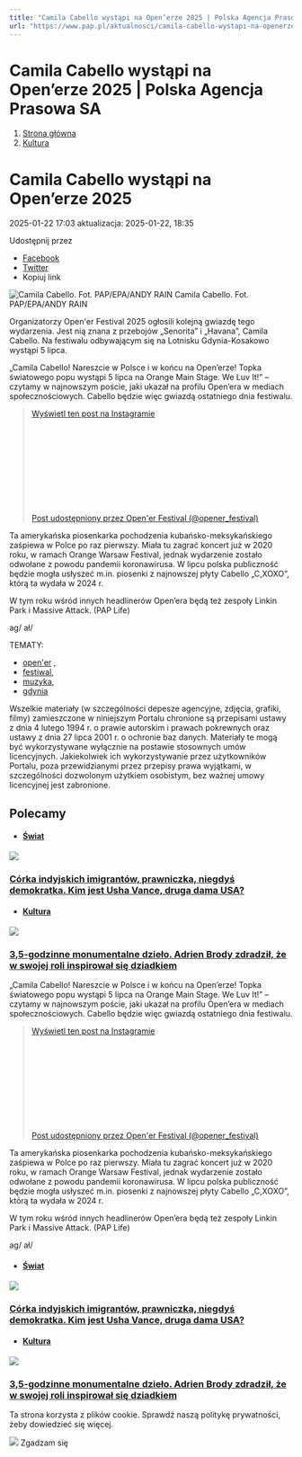 ```yaml
---
title: "Camila Cabello wystąpi na Open’erze 2025 | Polska Agencja Prasowa SA"
url: "https://www.pap.pl/aktualnosci/camila-cabello-wystapi-na-openerze-2025"
---
```


# Camila Cabello wystąpi na Open’erze 2025 | Polska Agencja Prasowa SA














1. [Strona główna](/)
2. [Kultura](/list-of-articles/45)









# Camila Cabello wystąpi na Open’erze 2025









 2025\-01\-22 17:03 aktualizacja: 2025\-01\-22, 18:35 






 Udostępnij przez
 
* [Facebook](https://www.facebook.com/sharer/sharer.php?u=https://www.pap.pl/aktualnosci/camila-cabello-wystapi-na-openerze-2025)
* [Twitter](https://twitter.com/intent/tweet?url=https://www.pap.pl/aktualnosci/camila-cabello-wystapi-na-openerze-2025)
* Kopiuj link








![Camila Cabello. Fot. PAP/EPA/ANDY RAIN](/sites/default/files/styles/main_image/public/202501/pap_20240629_28V.jpg?itok=YTRoERbm)
Camila Cabello. Fot. PAP/EPA/ANDY RAIN

Organizatorzy Open'er Festival 2025 ogłosili kolejną gwiazdę tego wydarzenia. Jest nią znana z przebojów „Senorita” i „Havana”, Camila Cabello. Na festiwalu odbywającym się na Lotnisku Gdynia\-Kosakowo wystąpi 5 lipca.







„Camila Cabello! Nareszcie w Polsce i w końcu na Open’erze! Topka światowego popu wystąpi 5 lipca na Orange Main Stage. We Luv It!” – czytamy w najnowszym poście, jaki ukazał na profilu Open’era w mediach społecznościowych. Cabello będzie więc gwiazdą ostatniego dnia festiwalu.



> [Wyświetl ten post na Instagramie](https://www.instagram.com/p/DFIiJLLIFRr/?utm_source=ig_embed&utm_campaign=loading)
> 
>  
> 
> 
>  
>  
>  
> 
> 
>  
>  
> 
> 
>  
>  
>  
> 
> 
> 
>  
>  
> 
> [Post udostępniony przez Open'er Festival (@opener\_festival)](https://www.instagram.com/p/DFIiJLLIFRr/?utm_source=ig_embed&utm_campaign=loading)



Ta amerykańska piosenkarka pochodzenia kubańsko\-meksykańskiego zaśpiewa w Polce po raz pierwszy. Miała tu zagrać koncert już w 2020 roku, w ramach Orange Warsaw Festival, jednak wydarzenie zostało odwołane z powodu pandemii koronawirusa. W lipcu polska publiczność będzie mogła usłyszeć m.in. piosenki z najnowszej płyty Cabello „C,XOXO”, którą ta wydała w 2024 r.


W tym roku wśród innych headlinerów Open’era będą też zespoły Linkin Park i Massive Attack. (PAP Life)


ag/ ał/




TEMATY:
* [open'er](/aktualnosci/opener) ,
* [festiwal](/aktualnosci/index%2C1%2C315%2Cfestiwal.html-0),
* [muzyka](/aktualnosci/index%2C1%2C203%2Cmuzyka.html-7),
* [gdynia](/aktualnosci/index%2C1%2C4912%2Cgdynia.html)







Wszelkie materiały (w szczególności depesze agencyjne, zdjęcia, grafiki, filmy) zamieszczone w niniejszym Portalu chronione są przepisami ustawy z dnia 4 lutego 1994 r. o prawie autorskim i prawach pokrewnych oraz ustawy z dnia 27 lipca 2001 r. o ochronie baz danych. Materiały te mogą być wykorzystywane wyłącznie na postawie stosownych umów licencyjnych. Jakiekolwiek ich wykorzystywanie przez użytkowników Portalu, poza przewidzianymi przez przepisy prawa wyjątkami, w szczególności dozwolonym użytkiem osobistym, bez ważnej umowy licencyjnej jest zabronione.








## Polecamy





* #### [Świat](/list-of-articles/48)

[![](/sites/default/files/styles/main_image/public/202501/pap_20250120_3F3.jpg?h=de9ae349&itok=BFKQemLl)](/aktualnosci/corka-indyjskich-imigrantow-prawniczka-niegdys-demokratka-kim-jest-usha-vance-druga)


### [Córka indyjskich imigrantów, prawniczka, niegdyś demokratka. Kim jest Usha Vance, druga dama USA?](/aktualnosci/corka-indyjskich-imigrantow-prawniczka-niegdys-demokratka-kim-jest-usha-vance-druga)
* #### [Kultura](/list-of-articles/45)

[![](/sites/default/files/styles/main_image/public/202501/pap_20250117_0NT.jpg?h=8f3c4420&itok=5T8Hk6tM)](/aktualnosci/35-godzinne-monumentalne-dzielo-adrien-brody-zdradzil-ze-w-swojej-roli-inspirowal-sie)


### [3,5\-godzinne monumentalne dzieło. Adrien Brody zdradził, że w swojej roli inspirował się dziadkiem](/aktualnosci/35-godzinne-monumentalne-dzielo-adrien-brody-zdradzil-ze-w-swojej-roli-inspirowal-sie)

























„Camila Cabello! Nareszcie w Polsce i w końcu na Open’erze! Topka światowego popu wystąpi 5 lipca na Orange Main Stage. We Luv It!” – czytamy w najnowszym poście, jaki ukazał na profilu Open’era w mediach społecznościowych. Cabello będzie więc gwiazdą ostatniego dnia festiwalu.



> [Wyświetl ten post na Instagramie](https://www.instagram.com/p/DFIiJLLIFRr/?utm_source=ig_embed&utm_campaign=loading)
> 
>  
> 
> 
>  
>  
>  
> 
> 
>  
>  
> 
> 
>  
>  
>  
> 
> 
> 
>  
>  
> 
> [Post udostępniony przez Open'er Festival (@opener\_festival)](https://www.instagram.com/p/DFIiJLLIFRr/?utm_source=ig_embed&utm_campaign=loading)



Ta amerykańska piosenkarka pochodzenia kubańsko\-meksykańskiego zaśpiewa w Polce po raz pierwszy. Miała tu zagrać koncert już w 2020 roku, w ramach Orange Warsaw Festival, jednak wydarzenie zostało odwołane z powodu pandemii koronawirusa. W lipcu polska publiczność będzie mogła usłyszeć m.in. piosenki z najnowszej płyty Cabello „C,XOXO”, którą ta wydała w 2024 r.


W tym roku wśród innych headlinerów Open’era będą też zespoły Linkin Park i Massive Attack. (PAP Life)


ag/ ał/




* #### [Świat](/list-of-articles/48)

[![](/sites/default/files/styles/main_image/public/202501/pap_20250120_3F3.jpg?h=de9ae349&itok=BFKQemLl)](/aktualnosci/corka-indyjskich-imigrantow-prawniczka-niegdys-demokratka-kim-jest-usha-vance-druga)


### [Córka indyjskich imigrantów, prawniczka, niegdyś demokratka. Kim jest Usha Vance, druga dama USA?](/aktualnosci/corka-indyjskich-imigrantow-prawniczka-niegdys-demokratka-kim-jest-usha-vance-druga)
* #### [Kultura](/list-of-articles/45)

[![](/sites/default/files/styles/main_image/public/202501/pap_20250117_0NT.jpg?h=8f3c4420&itok=5T8Hk6tM)](/aktualnosci/35-godzinne-monumentalne-dzielo-adrien-brody-zdradzil-ze-w-swojej-roli-inspirowal-sie)


### [3,5\-godzinne monumentalne dzieło. Adrien Brody zdradził, że w swojej roli inspirował się dziadkiem](/aktualnosci/35-godzinne-monumentalne-dzielo-adrien-brody-zdradzil-ze-w-swojej-roli-inspirowal-sie)




 Ta strona korzysta z plików cookie. Sprawdź naszą politykę prywatności, żeby dowiedzieć się więcej.
 

![](/themes/pap/assets/images/ok.png) Zgadzam się
 






